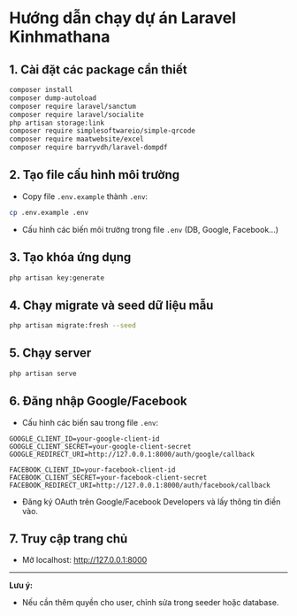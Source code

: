# Hướng dẫn chạy dự án Laravel Kinhmathana

## 1. Cài đặt các package cần thiết

```bash
composer install
composer dump-autoload
composer require laravel/sanctum
composer require laravel/socialite
php artisan storage:link
composer require simplesoftwareio/simple-qrcode
composer require maatwebsite/excel
composer require barryvdh/laravel-dompdf
```

## 2. Tạo file cấu hình môi trường

-   Copy file `.env.example` thành `.env`:

```bash
cp .env.example .env
```

-   Cấu hình các biến môi trường trong file `.env` (DB, Google, Facebook...)

## 3. Tạo khóa ứng dụng

```bash
php artisan key:generate
```

## 4. Chạy migrate và seed dữ liệu mẫu

```bash
php artisan migrate:fresh --seed
```

## 5. Chạy server

```bash
php artisan serve
```

## 6. Đăng nhập Google/Facebook

-   Cấu hình các biến sau trong file `.env`:

```
GOOGLE_CLIENT_ID=your-google-client-id
GOOGLE_CLIENT_SECRET=your-google-client-secret
GOOGLE_REDIRECT_URI=http://127.0.0.1:8000/auth/google/callback

FACEBOOK_CLIENT_ID=your-facebook-client-id
FACEBOOK_CLIENT_SECRET=your-facebook-client-secret
FACEBOOK_REDIRECT_URI=http://127.0.0.1:8000/auth/facebook/callback
```

-   Đăng ký OAuth trên Google/Facebook Developers và lấy thông tin điền vào.

## 7. Truy cập trang chủ

-   Mở localhost: http://127.0.0.1:8000

---

**Lưu ý:**

-   Nếu cần thêm quyền cho user, chỉnh sửa trong seeder hoặc database.
